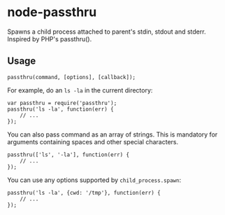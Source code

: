 node-passthru
=============

Spawns a child process attached to parent's stdin, stdout and stderr.
Inspired by PHP's passthru().

Usage
-----

    passthru(command, [options], [callback]);

For example, do an `ls -la` in the current directory:

    var passthru = require('passthru');
    passthru('ls -la', function(err) {
        // ...
    });

You can also pass command as an array of strings.
This is mandatory for arguments containing spaces and other special characters.

    passthru(['ls', '-la'], function(err) {
        // ...
    });

You can use any options supported by `child_process.spawn`:

    passthru('ls -la', {cwd: '/tmp'}, function(err) {
        // ...
    });
